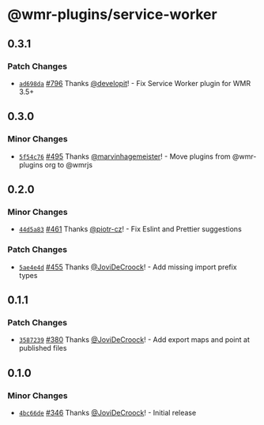 # @wmr-plugins/service-worker

## 0.3.1

### Patch Changes

- [`ad698da`](https://github.com/preactjs/wmr/commit/ad698da31a5e13775bd0169c0ce00dff1cc5dbdf) [#796](https://github.com/preactjs/wmr/pull/796) Thanks [@developit](https://github.com/developit)! - Fix Service Worker plugin for WMR 3.5+

## 0.3.0

### Minor Changes

- [`5f54c76`](https://github.com/preactjs/wmr/commit/5f54c76d4bb558ba335aeaf61208263f2e0b2d7c) [#495](https://github.com/preactjs/wmr/pull/495) Thanks [@marvinhagemeister](https://github.com/marvinhagemeister)! - Move plugins from @wmr-plugins org to @wmrjs

## 0.2.0

### Minor Changes

- [`44d5a83`](https://github.com/preactjs/wmr/commit/44d5a835aa08fc4e4497706045ce26ba13108b0a) [#461](https://github.com/preactjs/wmr/pull/461) Thanks [@piotr-cz](https://github.com/piotr-cz)! - Fix Eslint and Prettier suggestions

### Patch Changes

- [`5ae4e4d`](https://github.com/preactjs/wmr/commit/5ae4e4dc1c7553ed64d7dbbe7a05281e215d64b2) [#455](https://github.com/preactjs/wmr/pull/455) Thanks [@JoviDeCroock](https://github.com/JoviDeCroock)! - Add missing import prefix types

## 0.1.1

### Patch Changes

- [`3587239`](https://github.com/preactjs/wmr/commit/3587239c23c84f63a2f89d908553801b98a3b05a) [#380](https://github.com/preactjs/wmr/pull/380) Thanks [@JoviDeCroock](https://github.com/JoviDeCroock)! - Add export maps and point at published files

## 0.1.0

### Minor Changes

- [`4bc66de`](https://github.com/preactjs/wmr/commit/4bc66de27c763a9fbf77b2d1a21b5362f810b087) [#346](https://github.com/preactjs/wmr/pull/346) Thanks [@JoviDeCroock](https://github.com/JoviDeCroock)! - Initial release
